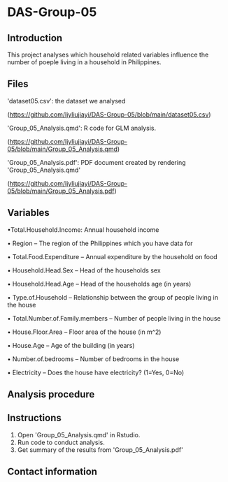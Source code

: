 # DAS-Group-05
## Introduction
This project analyses which household related variables influence the number of poeple living in a household in Philippines.

## Files
'dataset05.csv': the dataset we analysed

(https://github.com/ljyliujiayi/DAS-Group-05/blob/main/dataset05.csv)


'Group_05_Analysis.qmd': R code for GLM analysis.

(https://github.com/ljyliujiayi/DAS-Group-05/blob/main/Group_05_Analysis.qmd)



'Group_05_Analysis.pdf': PDF document created by rendering 'Group_05_Analysis.qmd'

(https://github.com/ljyliujiayi/DAS-Group-05/blob/main/Group_05_Analysis.pdf)

## Variables
•Total.Household.Income: Annual household income

• Region – The region of the Philippines which you have data for

• Total.Food.Expenditure – Annual expenditure by the household on food

• Household.Head.Sex – Head of the households sex

• Household.Head.Age – Head of the households age (in years)

• Type.of.Household – Relationship between the group of people living in the house

• Total.Number.of.Family.members – Number of people living in the house

• House.Floor.Area – Floor area of the house (in m^2)

• House.Age – Age of the building (in years)

• Number.of.bedrooms – Number of bedrooms in the house

• Electricity – Does the house have electricity? (1=Yes, 0=No)

## Analysis procedure

## Instructions
1. Open 'Group_05_Analysis.qmd' in Rstudio.
2. Run code to conduct analysis.
3. Get summary of the results from 'Group_05_Analysis.pdf'

## Contact information
